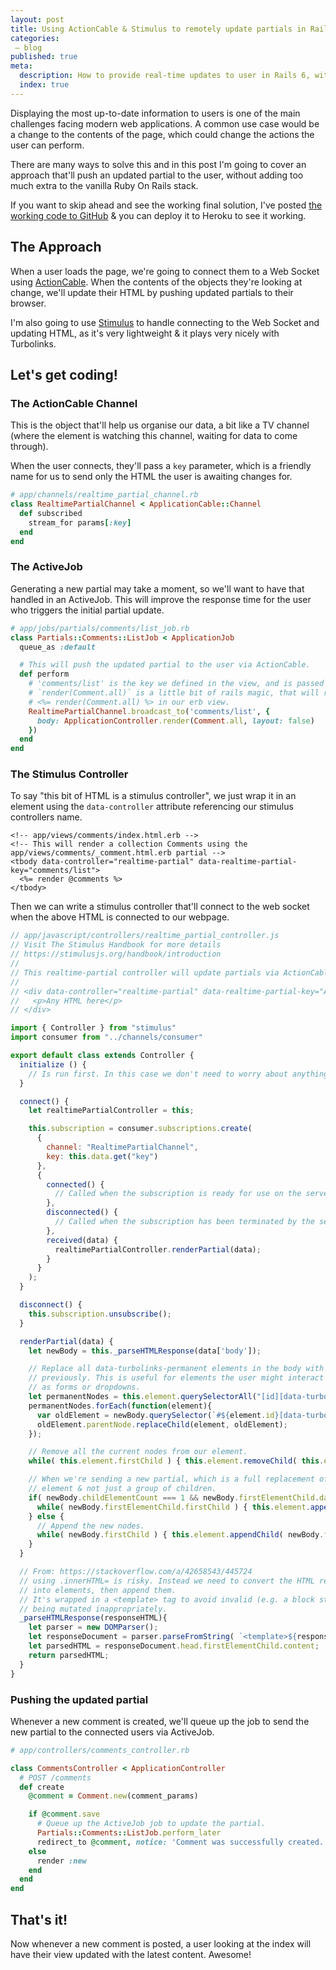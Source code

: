 ```yaml
---
layout: post
title: Using ActionCable & Stimulus to remotely update partials in Rails 6
categories:
 – blog
published: true
meta:
  description: How to provide real-time updates to user in Rails 6, without having to reload the page.
  index: true
---
```


Displaying the most up-to-date information to users is one of the main challenges facing modern web applications. A common use case would be a change to the contents of the page, which could change the actions the user can perform.

There are many ways to solve this and in this post I'm going to cover an approach that'll push an updated partial to the user, without adding too much extra to the vanilla Ruby On Rails stack.

If you want to skip ahead and see the working final solution, I've posted [the working code to GitHub](https://github.com/MikeRogers0/RealtimePartialUpdateApp) & you can deploy it to Heroku to see it working.

## The Approach

When a user loads the page, we're going to connect them to a Web Socket using [ActionCable](https://guides.rubyonrails.org/action_cable_overview.html). When the contents of the objects they're looking at change, we'll update their HTML by pushing updated partials to their browser.

I'm also going to use [Stimulus](https://stimulusjs.org/) to handle connecting to the Web Socket and updating HTML, as it's very lightweight & it plays very nicely with Turbolinks.

## Let's get coding!

### The ActionCable Channel

This is the object that'll help us organise our data, a bit like a TV channel (where the element is watching this channel, waiting for data to come through).

When the user connects, they'll pass a `key` parameter, which is a friendly name for us to send only the HTML the user is awaiting changes for.

```ruby
# app/channels/realtime_partial_channel.rb
class RealtimePartialChannel < ApplicationCable::Channel
  def subscribed
    stream_for params[:key]
  end
end
```

### The ActiveJob

Generating a new partial may take a moment, so we'll want to have that handled in an ActiveJob. This will improve the response time for the user who triggers the initial partial update.

```ruby
# app/jobs/partials/comments/list_job.rb
class Partials::Comments::ListJob < ApplicationJob
  queue_as :default

  # This will push the updated partial to the user via ActionCable.
  def perform
    # 'comments/list' is the key we defined in the view, and is passed to the RealtimePartialChannel via stimulus.
    # `render(Comment.all)` is a little bit of rails magic, that will return the same HTML as running
    # <%= render(Comment.all) %> in our erb view.
    RealtimePartialChannel.broadcast_to('comments/list', {
      body: ApplicationController.render(Comment.all, layout: false)
    })
  end
end
```

### The Stimulus Controller

To say "this bit of HTML is a stimulus controller", we just wrap it in an element using the `data-controller` attribute referencing our stimulus controllers name.

```erb
<!-- app/views/comments/index.html.erb -->
<!-- This will render a collection Comments using the app/views/comments/_comment.html.erb partial -->
<tbody data-controller="realtime-partial" data-realtime-partial-key="comments/list">
  <%= render @comments %>
</tbody>
```

Then we can write a stimulus controller that'll connect to the web socket when the above HTML is connected to our webpage.

```javascript
// app/javascript/controllers/realtime_partial_controller.js
// Visit The Stimulus Handbook for more details 
// https://stimulusjs.org/handbook/introduction
// 
// This realtime-partial controller will update partials via ActionCable.
//
// <div data-controller="realtime-partial" data-realtime-partial-key="A friendly name for your partial">
//   <p>Any HTML here</p>
// </div>

import { Controller } from "stimulus"
import consumer from "../channels/consumer"

export default class extends Controller {
  initialize () {
    // Is run first. In this case we don't need to worry about anything.
  }

  connect() {
    let realtimePartialController = this;

    this.subscription = consumer.subscriptions.create(
      {
        channel: "RealtimePartialChannel",
        key: this.data.get("key")
      },
      {
        connected() {
          // Called when the subscription is ready for use on the server
        },
        disconnected() {
          // Called when the subscription has been terminated by the server
        },
        received(data) {
          realtimePartialController.renderPartial(data);
        }
      }
    );
  }

  disconnect() {
    this.subscription.unsubscribe();
  }

  renderPartial(data) {
    let newBody = this._parseHTMLResponse(data['body']);

    // Replace all data-turbolinks-permanent elements in the body with what was there
    // previously. This is useful for elements the user might interact with, such
    // as forms or dropdowns.
    let permanentNodes = this.element.querySelectorAll("[id][data-turbolinks-permanent]");
    permanentNodes.forEach(function(element){
      var oldElement = newBody.querySelector(`#${element.id}[data-turbolinks-permanent]`)
      oldElement.parentNode.replaceChild(element, oldElement);
    });

    // Remove all the current nodes from our element.
    while( this.element.firstChild ) { this.element.removeChild( this.element.firstChild ); }

    // When we're sending a new partial, which is a full replacement of our
    // element & not just a group of children.
    if( newBody.childElementCount === 1 && newBody.firstElementChild.dataset.realtimePartialKey === this.data.get("key") ){
      while( newBody.firstElementChild.firstChild ) { this.element.appendChild( newBody.firstElementChild.firstChild ); }
    } else {
      // Append the new nodes.
      while( newBody.firstChild ) { this.element.appendChild( newBody.firstChild ); }
    }
  }

  // From: https://stackoverflow.com/a/42658543/445724
  // using .innerHTML= is risky. Instead we need to convert the HTML received
  // into elements, then append them.
  // It's wrapped in a <template> tag to avoid invalid (e.g. a block starting with <tr>)
  // being mutated inappropriately.
  _parseHTMLResponse(responseHTML){
    let parser = new DOMParser();
    let responseDocument = parser.parseFromString( `<template>${responseHTML}</template>` , 'text/html');
    let parsedHTML = responseDocument.head.firstElementChild.content;
    return parsedHTML;
  }
}
```

### Pushing the updated partial

Whenever a new comment is created, we'll queue up the job to send the new partial to the connected users via ActiveJob.

```ruby
# app/controllers/comments_controller.rb

class CommentsController < ApplicationController
  # POST /comments
  def create
    @comment = Comment.new(comment_params)

    if @comment.save
      # Queue up the ActiveJob job to update the partial.
      Partials::Comments::ListJob.perform_later
      redirect_to @comment, notice: 'Comment was successfully created.'
    else
      render :new
    end
  end
end
```

## That's it!

Now whenever a new comment is posted, a user looking at the index will have their view updated with the latest content. Awesome!
